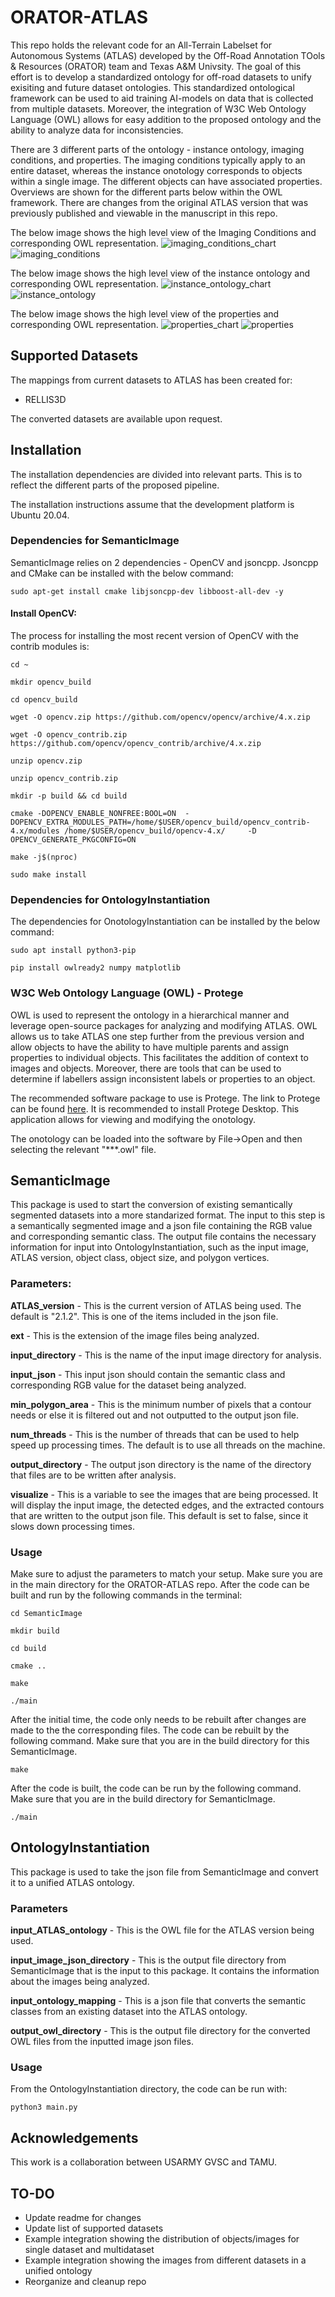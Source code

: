# ORATOR-ATLAS
This repo holds the relevant code for an All-Terrain Labelset for Autonomous Systems (ATLAS) developed by the Off-Road Annotation TOols & Resources (ORATOR) team and Texas A&M Univsity. The goal of this effort is to develop a standardized ontology for off-road datasets to unify exisiting and future dataset ontologies. This standardized ontological framework can be used to aid training AI-models on data that is collected from multiple datasets. Moreover, the integration of W3C Web Ontology Language (OWL) allows for easy addition to the proposed ontology and the ability to analyze data for inconsistencies. 

There are 3 different parts of the ontology - instance ontology, imaging conditions, and properties. The imaging conditions typically apply to an entire dataset, whereas the instance onotology corresponds to objects within a single image. The different objects can have associated properties. Overviews are shown for the different parts below within the OWL framework. There are  changes from the original ATLAS version that was previously published and viewable in the manuscript in this repo. 

The below image shows the high level view of the Imaging Conditions and corresponding OWL representation. 
![imaging_conditions_chart](Documentation/image_labels.PNG)
![imaging_conditions](Documentation/imaging_conditions.png)



The below image shows the high level view of the instance ontology and corresponding OWL representation. 
![instance_ontology_chart](Documentation/instance_chart.PNG)![instance_ontology](Documentation/instance_ontology.png)


The below image shows the high level view of the properties and corresponding OWL representation. 
![properties_chart](Documentation/Properties_chart.PNG)
![properties](Documentation/properties.png)



## Supported Datasets 
The mappings from current datasets to ATLAS has been created for:

- RELLIS3D

The converted datasets are available upon request. 


## Installation 

The installation dependencies are divided into relevant parts. This is to reflect the different parts of the proposed pipeline. 

The installation instructions assume that the development platform is Ubuntu 20.04. 

### Dependencies for SemanticImage

SemanticImage relies on 2 dependencies - OpenCV and jsoncpp. Jsoncpp and CMake can be installed with the below command: 

`sudo apt-get install cmake libjsoncpp-dev libboost-all-dev -y`

#### Install  OpenCV:
The process for installing the most recent version of OpenCV with the contrib modules is:

`cd ~`

`mkdir opencv_build`

`cd opencv_build`


`wget -O opencv.zip https://github.com/opencv/opencv/archive/4.x.zip`

`wget -O opencv_contrib.zip https://github.com/opencv/opencv_contrib/archive/4.x.zip`

`unzip opencv.zip`

`unzip opencv_contrib.zip`

`mkdir -p build && cd build`

`cmake -DOPENCV_ENABLE_NONFREE:BOOL=ON  -DOPENCV_EXTRA_MODULES_PATH=/home/$USER/opencv_build/opencv_contrib-4.x/modules /home/$USER/opencv_build/opencv-4.x/     -D OPENCV_GENERATE_PKGCONFIG=ON `

`make -j$(nproc)`

`sudo make install`

### Dependencies for OntologyInstantiation

The dependencies for OnotologyInstantiation can be installed by the below command:


`sudo apt install python3-pip  `


` pip install owlready2 numpy matplotlib `


### W3C Web Ontology Language (OWL) - Protege

OWL is used to represent the ontology in a hierarchical manner and leverage open-source packages for analyzing and modifying ATLAS. OWL allows us to take ATLAS one step further from the previous version and allow objects to have the ability to have multiple parents and assign properties to individual objects. This facilitates the addition of context to images and objects. Moreover, there are tools that can be used to determine if labellers assign inconsistent labels or properties to an object.

The recommended software package to use is Protege. The link to Protege can be found [here](https://protege.stanford.edu/). It is recommended to install Protege  Desktop. This application allows for viewing and modifying the onotology. 

The onotology can be loaded into the software by File->Open and then selecting the relevant "***.owl" file. 

## SemanticImage 
This package is used to start the conversion of existing semantically segmented datasets into a more standarized format. The input to this step is a semantically segmented image and a json file containing the RGB value and corresponding semantic class. The output file contains the necessary information for input into OntologyInstantiation, such as the input image, ATLAS version, object class, object size, and polygon vertices.


### Parameters: 

**ATLAS_version** - This is the current version of ATLAS being used. The default is "2.1.2". This is one of the items included in the json file. 

**ext** - This is the extension of the image files being analyzed. 

**input_directory** - This is the name of the input image directory for analysis. 

**input_json** - This input json should contain the semantic class and corresponding RGB value for the dataset being analyzed. 

**min_polygon_area** - This is the minimum number of pixels that a contour needs or else it is filtered out and not outputted to the output json file. 

**num_threads** - This is the number of threads that can be used to help speed up processing times. The default is to use all threads on the machine. 

**output_directory** - The output json directory is the name of the directory that files are to be written after analysis. 

**visualize** - This is a variable to see the images that are being processed.  It will display the input image, the detected edges, and the extracted contours that are written to the output json file. This default is set to false, since it slows down processing times. 


### Usage
Make sure to adjust the parameters to match your setup. Make sure you are in the main directory for the ORATOR-ATLAS repo. After the code can be built and run by the following commands in the terminal:

`cd SemanticImage`

`mkdir build`

`cd build`

`cmake ..`

`make`

`./main`

After the initial time, the code only needs to be rebuilt after changes are made to the the corresponding files. The code can be rebuilt by the following command. Make sure that you are in the build directory for this SemanticImage. 

`make`

After the code is built, the code can be run by the following command. Make sure that you are in the build directory for SemanticImage. 

`./main`

## OntologyInstantiation 

This package is used to take the json file from SemanticImage and convert it to a unified ATLAS ontology. 

### Parameters

**input_ATLAS_ontology** - This is the OWL file for the ATLAS version being used. 

**input_image_json_directory** - This is the output file directory from SemanticImage that is the input to this package. It contains the information about the images being analyzed.  

**input_ontology_mapping** - This is a json file that converts the semantic classes from an existing dataset into the ATLAS ontology. 

**output_owl_directory** - This is the output file directory for the converted OWL files from the inputted image json files. 

### Usage 

From the OntologyInstantiation directory, the code can be run with:

`python3 main.py`

## Acknowledgements
This work is a collaboration between USARMY GVSC and TAMU. 


## TO-DO
- Update readme for changes
- Update list of supported datasets
- Example integration showing the distribution of objects/images for single dataset and multidataset
- Example integration showing the images from different datasets in a unified ontology
- Reorganize and cleanup repo 